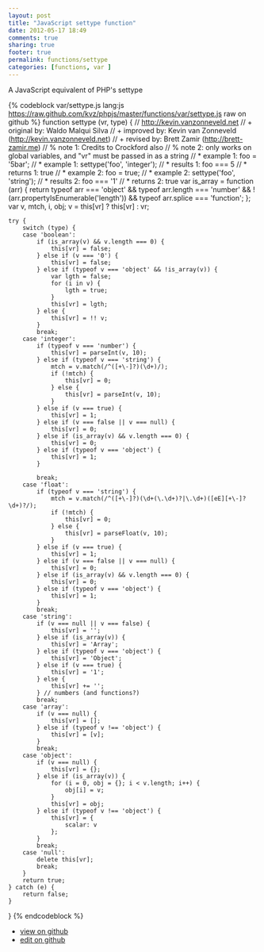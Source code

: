 ```yaml
---
layout: post
title: "JavaScript settype function"
date: 2012-05-17 18:49
comments: true
sharing: true
footer: true
permalink: functions/settype
categories: [functions, var ]
---
```

A JavaScript equivalent of PHP's settype
<!-- more -->
{% codeblock var/settype.js lang:js https://raw.github.com/kvz/phpjs/master/functions/var/settype.js raw on github %}
function settype (vr, type) {
    // http://kevin.vanzonneveld.net
    // +   original by: Waldo Malqui Silva
    // +   improved by: Kevin van Zonneveld (http://kevin.vanzonneveld.net)
    // +    revised by: Brett Zamir (http://brett-zamir.me)
    // %        note 1: Credits to Crockford also
    // %        note 2: only works on global variables, and "vr" must be passed in as a string
    // *     example 1: foo = '5bar';
    // *     example 1: settype('foo', 'integer');
    // *     results 1: foo === 5
    // *     returns 1: true
    // *     example 2: foo = true;
    // *     example 2: settype('foo', 'string');
    // *     results 2: foo === '1'
    // *     returns 2: true
    var is_array = function (arr) {
        return typeof arr === 'object' && typeof arr.length === 'number' && !(arr.propertyIsEnumerable('length')) && typeof arr.splice === 'function';
    };
    var v, mtch, i, obj;
    v = this[vr] ? this[vr] : vr;

    try {
        switch (type) {
        case 'boolean':
            if (is_array(v) && v.length === 0) {
                this[vr] = false;
            } else if (v === '0') {
                this[vr] = false;
            } else if (typeof v === 'object' && !is_array(v)) {
                var lgth = false;
                for (i in v) {
                    lgth = true;
                }
                this[vr] = lgth;
            } else {
                this[vr] = !! v;
            }
            break;
        case 'integer':
            if (typeof v === 'number') {
                this[vr] = parseInt(v, 10);
            } else if (typeof v === 'string') {
                mtch = v.match(/^([+\-]?)(\d+)/);
                if (!mtch) {
                    this[vr] = 0;
                } else {
                    this[vr] = parseInt(v, 10);
                }
            } else if (v === true) {
                this[vr] = 1;
            } else if (v === false || v === null) {
                this[vr] = 0;
            } else if (is_array(v) && v.length === 0) {
                this[vr] = 0;
            } else if (typeof v === 'object') {
                this[vr] = 1;
            }

            break;
        case 'float':
            if (typeof v === 'string') {
                mtch = v.match(/^([+\-]?)(\d+(\.\d+)?|\.\d+)([eE][+\-]?\d+)?/);
                if (!mtch) {
                    this[vr] = 0;
                } else {
                    this[vr] = parseFloat(v, 10);
                }
            } else if (v === true) {
                this[vr] = 1;
            } else if (v === false || v === null) {
                this[vr] = 0;
            } else if (is_array(v) && v.length === 0) {
                this[vr] = 0;
            } else if (typeof v === 'object') {
                this[vr] = 1;
            }
            break;
        case 'string':
            if (v === null || v === false) {
                this[vr] = '';
            } else if (is_array(v)) {
                this[vr] = 'Array';
            } else if (typeof v === 'object') {
                this[vr] = 'Object';
            } else if (v === true) {
                this[vr] = '1';
            } else {
                this[vr] += '';
            } // numbers (and functions?)
            break;
        case 'array':
            if (v === null) {
                this[vr] = [];
            } else if (typeof v !== 'object') {
                this[vr] = [v];
            }
            break;
        case 'object':
            if (v === null) {
                this[vr] = {};
            } else if (is_array(v)) {
                for (i = 0, obj = {}; i < v.length; i++) {
                    obj[i] = v;
                }
                this[vr] = obj;
            } else if (typeof v !== 'object') {
                this[vr] = {
                    scalar: v
                };
            }
            break;
        case 'null':
            delete this[vr];
            break;
        }
        return true;
    } catch (e) {
        return false;
    }
}
{% endcodeblock %}
<ul>
 <li><a href="https://github.com/kvz/phpjs/blob/master/functions/var/settype.js">view on github</a></li>
 <li><a href="https://github.com/kvz/phpjs/edit/master/functions/var/settype.js">edit on github</a></li>
</ul>
